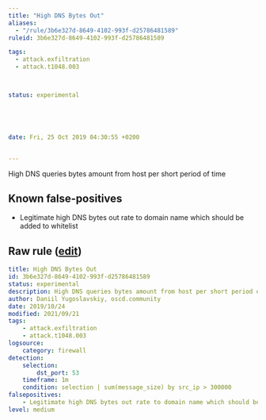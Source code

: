 ```yaml
---
title: "High DNS Bytes Out"
aliases:
  - "/rule/3b6e327d-8649-4102-993f-d25786481589"
ruleid: 3b6e327d-8649-4102-993f-d25786481589

tags:
  - attack.exfiltration
  - attack.t1048.003



status: experimental





date: Fri, 25 Oct 2019 04:30:55 +0200


---
```


High DNS queries bytes amount from host per short period of time

<!--more-->


## Known false-positives

* Legitimate high DNS bytes out rate to domain name which should be added to whitelist




## Raw rule ([edit](https://github.com/SigmaHQ/sigma/edit/master/rules/network/net_firewall_high_dns_bytes_out.yml))
```yaml
title: High DNS Bytes Out
id: 3b6e327d-8649-4102-993f-d25786481589
status: experimental
description: High DNS queries bytes amount from host per short period of time
author: Daniil Yugoslavskiy, oscd.community
date: 2019/10/24
modified: 2021/09/21
tags:
    - attack.exfiltration
    - attack.t1048.003
logsource:
    category: firewall
detection:
    selection:
        dst_port: 53
    timeframe: 1m
    condition: selection | sum(message_size) by src_ip > 300000
falsepositives:
    - Legitimate high DNS bytes out rate to domain name which should be added to whitelist
level: medium
```
